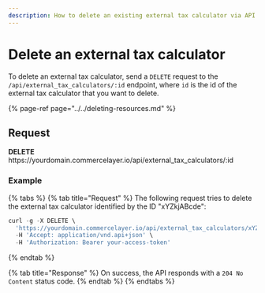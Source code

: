 ```yaml
---
description: How to delete an existing external tax calculator via API
---
```


# Delete an external tax calculator

To delete an external tax calculator, send a `DELETE` request to the `/api/external_tax_calculators/:id` endpoint, where `id` is the id of the external tax calculator that you want to delete.

{% page-ref page="../../deleting-resources.md" %}

## Request

**DELETE** https://<i></i>yourdomain.commercelayer.io/api/external_tax_calculators/:id

### Example

{% tabs %}
{% tab title="Request" %}
The following request tries to delete the external tax calculator identified by the ID "xYZkjABcde":

```javascript
curl -g -X DELETE \
  'https://yourdomain.commercelayer.io/api/external_tax_calculators/xYZkjABcde' \
  -H 'Accept: application/vnd.api+json' \
  -H 'Authorization: Bearer your-access-token'
```
{% endtab %}

{% tab title="Response" %}
On success, the API responds with a `204 No Content` status code.
{% endtab %}
{% endtabs %}

